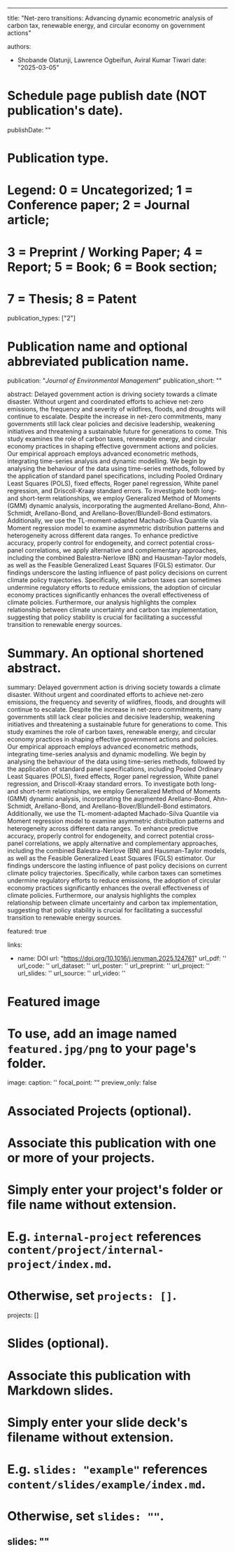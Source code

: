 
---
title: "Net-zero transitions: Advancing dynamic econometric analysis of carbon tax, renewable energy, and circular economy on government actions"

authors:
- Shobande Olatunji, Lawrence Ogbeifun, Aviral Kumar Tiwari
date: "2025-03-05"

# Schedule page publish date (NOT publication's date).
publishDate: ""

# Publication type.
# Legend: 0 = Uncategorized; 1 = Conference paper; 2 = Journal article;
# 3 = Preprint / Working Paper; 4 = Report; 5 = Book; 6 = Book section;
# 7 = Thesis; 8 = Patent
publication_types: ["2"]



# Publication name and optional abbreviated publication name.
publication: "*Journal of Environmental Management*"
publication_short: ""


abstract: Delayed government action is driving society towards a climate disaster. Without urgent and coordinated efforts to achieve net-zero emissions, the frequency and severity of wildfires, floods, and droughts will continue to escalate. Despite the increase in net-zero commitments, many governments still lack clear policies and decisive leadership, weakening initiatives and threatening a sustainable future for generations to come. This study examines the role of carbon taxes, renewable energy, and circular economy practices in shaping effective government actions and policies. Our empirical approach employs advanced econometric methods, integrating time-series analysis and dynamic modelling. We begin by analysing the behaviour of the data using time-series methods, followed by the application of standard panel specifications, including Pooled Ordinary Least Squares (POLS), fixed effects, Roger panel regression, White panel regression, and Driscoll-Kraay standard errors. To investigate both long- and short-term relationships, we employ Generalized Method of Moments (GMM) dynamic analysis, incorporating the augmented Arellano-Bond, Ahn-Schmidt, Arellano-Bond, and Arellano-Bover/Blundell-Bond estimators. Additionally, we use the TL-moment-adapted Machado-Silva Quantile via Moment regression model to examine asymmetric distribution patterns and heterogeneity across different data ranges. To enhance predictive accuracy, properly control for endogeneity, and correct potential cross-panel correlations, we apply alternative and complementary approaches, including the combined Balestra-Nerlove (BN) and Hausman-Taylor models, as well as the Feasible Generalized Least Squares (FGLS) estimator. Our findings underscore the lasting influence of past policy decisions on current climate policy trajectories. Specifically, while carbon taxes can sometimes undermine regulatory efforts to reduce emissions, the adoption of circular economy practices significantly enhances the overall effectiveness of climate policies. Furthermore, our analysis highlights the complex relationship between climate uncertainty and carbon tax implementation, suggesting that policy stability is crucial for facilitating a successful transition to renewable energy sources.

# Summary. An optional shortened abstract.
summary:  Delayed government action is driving society towards a climate disaster. Without urgent and coordinated efforts to achieve net-zero emissions, the frequency and severity of wildfires, floods, and droughts will continue to escalate. Despite the increase in net-zero commitments, many governments still lack clear policies and decisive leadership, weakening initiatives and threatening a sustainable future for generations to come. This study examines the role of carbon taxes, renewable energy, and circular economy practices in shaping effective government actions and policies. Our empirical approach employs advanced econometric methods, integrating time-series analysis and dynamic modelling. We begin by analysing the behaviour of the data using time-series methods, followed by the application of standard panel specifications, including Pooled Ordinary Least Squares (POLS), fixed effects, Roger panel regression, White panel regression, and Driscoll-Kraay standard errors. To investigate both long- and short-term relationships, we employ Generalized Method of Moments (GMM) dynamic analysis, incorporating the augmented Arellano-Bond, Ahn-Schmidt, Arellano-Bond, and Arellano-Bover/Blundell-Bond estimators. Additionally, we use the TL-moment-adapted Machado-Silva Quantile via Moment regression model to examine asymmetric distribution patterns and heterogeneity across different data ranges. To enhance predictive accuracy, properly control for endogeneity, and correct potential cross-panel correlations, we apply alternative and complementary approaches, including the combined Balestra-Nerlove (BN) and Hausman-Taylor models, as well as the Feasible Generalized Least Squares (FGLS) estimator. Our findings underscore the lasting influence of past policy decisions on current climate policy trajectories. Specifically, while carbon taxes can sometimes undermine regulatory efforts to reduce emissions, the adoption of circular economy practices significantly enhances the overall effectiveness of climate policies. Furthermore, our analysis highlights the complex relationship between climate uncertainty and carbon tax implementation, suggesting that policy stability is crucial for facilitating a successful transition to renewable energy sources.

featured: true

links:
- name: DOI
  url: "https://doi.org/10.1016/j.jenvman.2025.124761"
url_pdf: ''
url_code: ''
url_dataset: ''
url_poster: ''
url_preprint: ''
url_project: ''
url_slides: ''
url_source: ''
url_video: ''

# Featured image
# To use, add an image named `featured.jpg/png` to your page's folder. 
image:
  caption: ''
  focal_point: ""
  preview_only: false

# Associated Projects (optional).
#   Associate this publication with one or more of your projects.
#   Simply enter your project's folder or file name without extension.
#   E.g. `internal-project` references `content/project/internal-project/index.md`.
#   Otherwise, set `projects: []`.
projects: []

# Slides (optional).
#   Associate this publication with Markdown slides.
#   Simply enter your slide deck's filename without extension.
#   E.g. `slides: "example"` references `content/slides/example/index.md`.
#   Otherwise, set `slides: ""`.
slides: ""
---
